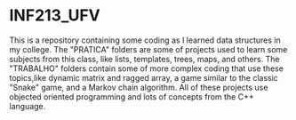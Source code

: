 # INF213_UFV

  This is a repository containing some coding as I learned data structures in my college. The "PRATICA" folders are some of projects used to learn some subjects from this
class, like lists, templates, trees, maps, and others. The "TRABALHO" folders contain some of more complex coding that use these topics,like dynamic matrix and ragged array,
a game similar to the classic "Snake" game, and a Markov chain algorithm. All of these projects use objected oriented programming and lots of concepts from the C++ language.
